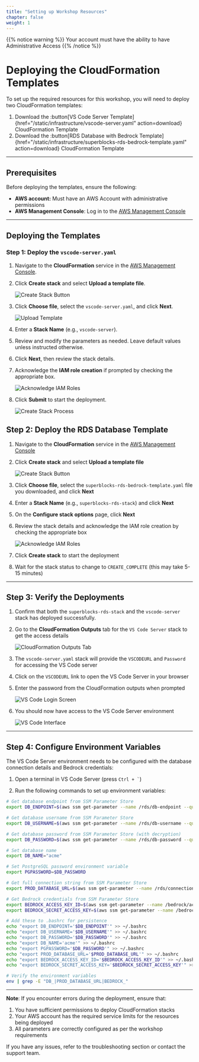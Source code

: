 ```yaml
---
title: "Setting up Workshop Resources"
chapter: false
weight: 1
---
```


{{% notice warning %}}
Your account must have the ability to have Administrative Access
{{% /notice %}}

# Deploying the CloudFormation Templates  

To set up the required resources for this workshop, you will need to deploy two CloudFormation templates:

1. Download the :button[VS Code Server Template]{href="/static/infrastructure/vscode-server.yaml" action=download} CloudFormation Template
2. Download the :button[RDS Database with Bedrock Template]{href="/static/infrastructure/superblocks-rds-bedrock-template.yaml" action=download} CloudFormation Template

---

## Prerequisites  

Before deploying the templates, ensure the following:  

- **AWS account:** Must have an AWS Account with administrative permissions
- **AWS Management Console**: Log in to the [AWS Management Console](https://aws.amazon.com/console/)

---

## Deploying the Templates  

### Step 1: Deploy the `vscode-server.yaml`  

1. Navigate to the **CloudFormation** service in the [AWS Management Console](https://console.aws.amazon.com/cloudformation/).  
2. Click **Create stack** and select **Upload a template file**.

   ![Create Stack Button](/images/cloudformation-create-stack.png)  

3. Click **Choose file**, select the `vscode-server.yaml`, and click **Next**.  

   ![Upload Template](/images/cloudformation-upload-template.png)  

4. Enter a **Stack Name** (e.g., `vscode-server`).  
5. Review and modify the parameters as needed. Leave default values unless instructed otherwise.  

6. Click **Next**, then review the stack details.  
7. Acknowledge the **IAM role creation** if prompted by checking the appropriate box.  

   ![Acknowledge IAM Roles](/images/cloudformation-acknowledge-iam.png)  

8. Click **Submit** to start the deployment.  

   ![Create Stack Process](/images/cloudformation-create-process.png)

## Step 2: Deploy the RDS Database Template  

1. Navigate to the **CloudFormation** service in the [AWS Management Console](https://aws.amazon.com/console/)
2. Click **Create stack** and select **Upload a template file**

   ![Create Stack Button](/images/cloudformation-create-stack.png)  

3. Click **Choose file**, select the `superblocks-rds-bedrock-template.yaml` file you downloaded, and click **Next**
4. Enter a **Stack Name** (e.g., `superblocks-rds-stack`) and click **Next**
5. On the **Configure stack options** page, click **Next**
6. Review the stack details and acknowledge the IAM role creation by checking the appropriate box

   ![Acknowledge IAM Roles](/images/cloudformation-acknowledge-iam.png)  

7. Click **Create stack** to start the deployment

8. Wait for the stack status to change to `CREATE_COMPLETE` (this may take 5-15 minutes)


---

## Step 3: Verify the Deployments

1. Confirm that both the `superblocks-rds-stack` and the `vscode-server` stack has deployed successfully.

2. Go to the **CloudFormation Outputs** tab for the `VS Code Server` stack to get the access details

   ![CloudFormation Outputs Tab](/images/cloudformation-outputs.png)  

3. The `vscode-server.yaml` stack will provide the `VSCODEURL` and `Password` for accessing the VS Code server

4. Click on the `VSCODEURL` link to open the VS Code Server in your browser

5. Enter the password from the CloudFormation outputs when prompted

   ![VS Code Login Screen](/images/vscode-server-login.png)

6. You should now have access to the VS Code Server environment

   ![VS Code Interface](/images/vscode-server-interface.png)

---

## Step 4: Configure Environment Variables

The VS Code Server environment needs to be configured with the database connection details and Bedrock credentials:

1. Open a terminal in VS Code Server (press `` Ctrl + ` ``)

2. Run the following commands to set up environment variables:

```bash
# Get database endpoint from SSM Parameter Store
export DB_ENDPOINT=$(aws ssm get-parameter --name /rds/db-endpoint --query 'Parameter.Value' --output text)

# Get database username from SSM Parameter Store
export DB_USERNAME=$(aws ssm get-parameter --name /rds/db-username --query 'Parameter.Value' --output text)

# Get database password from SSM Parameter Store (with decryption)
export DB_PASSWORD=$(aws ssm get-parameter --name /rds/db-password --query 'Parameter.Value' --output text --with-decryption)

# Set database name
export DB_NAME="acme"

# Set PostgreSQL password environment variable
export PGPASSWORD=$DB_PASSWORD

# Get full connection string from SSM Parameter Store
export PROD_DATABASE_URL=$(aws ssm get-parameter --name /rds/connection-string --query 'Parameter.Value' --output text --with-decryption)

# Get Bedrock credentials from SSM Parameter Store
export BEDROCK_ACCESS_KEY_ID=$(aws ssm get-parameter --name /bedrock/access-key-id --query 'Parameter.Value' --output text)
export BEDROCK_SECRET_ACCESS_KEY=$(aws ssm get-parameter --name /bedrock/secret-access-key --query 'Parameter.Value' --output text --with-decryption)

# Add these to .bashrc for persistence
echo "export DB_ENDPOINT='$DB_ENDPOINT'" >> ~/.bashrc
echo "export DB_USERNAME='$DB_USERNAME'" >> ~/.bashrc
echo "export DB_PASSWORD='$DB_PASSWORD'" >> ~/.bashrc
echo "export DB_NAME='acme'" >> ~/.bashrc
echo "export PGPASSWORD='$DB_PASSWORD'" >> ~/.bashrc
echo "export PROD_DATABASE_URL='$PROD_DATABASE_URL'" >> ~/.bashrc
echo "export BEDROCK_ACCESS_KEY_ID='$BEDROCK_ACCESS_KEY_ID'" >> ~/.bashrc
echo "export BEDROCK_SECRET_ACCESS_KEY='$BEDROCK_SECRET_ACCESS_KEY'" >> ~/.bashrc

# Verify the environment variables
env | grep -E "DB_|PROD_DATABASE_URL|BEDROCK_"
```

---

**Note**: If you encounter errors during the deployment, ensure that:  

1. You have sufficient permissions to deploy CloudFormation stacks
2. Your AWS account has the required service limits for the resources being deployed
3. All parameters are correctly configured as per the workshop requirements

If you have any issues, refer to the troubleshooting section or contact the support team.
